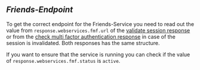 *Friends-Endpoint*
----
  To get the correct endpoint for the Friends-Service you need to read out the value from `response.webservices.fmf.url` of the [validate session response](../../../services/account/validate-session.md) or from the [check multi factor authentication response](../../../services/account/check-mfa.md) in case of the session is invalidated. Both responses has the same structure.
  
  If you want to ensure that the service is running you can check if the value of `response.webservices.fmf.status` is `active`.
